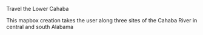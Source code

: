 Travel the Lower Cahaba

This mapbox creation takes the user along three sites of the Cahaba River in central and south Alabama